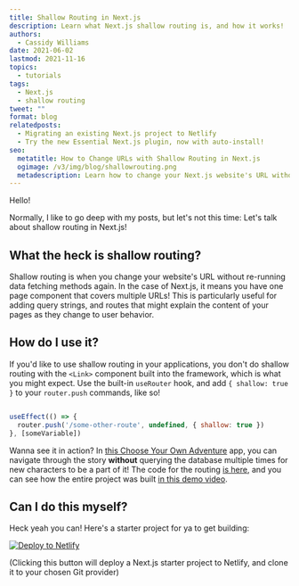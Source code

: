 ```yaml
---
title: Shallow Routing in Next.js
description: Learn what Next.js shallow routing is, and how it works!
authors:
  - Cassidy Williams
date: 2021-06-02
lastmod: 2021-11-16
topics:
  - tutorials
tags:
  - Next.js
  - shallow routing
tweet: ""
format: blog
relatedposts:
  - Migrating an existing Next.js project to Netlify
  - Try the new Essential Next.js plugin, now with auto-install!
seo:
  metatitle: How to Change URLs with Shallow Routing in Next.js
  ogimage: /v3/img/blog/shallowrouting.png
  metadescription: Learn how to change your Next.js website's URL without re-running data fetching methods with shallow routing.
---
```




Hello!

Normally, I like to go deep with my posts, but let's not this time: Let's talk about shallow routing in Next.js!

## What the heck is shallow routing?

Shallow routing is when you change your website's URL without re-running data fetching methods again. In the case of Next.js, it means you have one page component that covers multiple URLs! This is particularly useful for adding query strings, and routes that might explain the content of your pages as they change to user behavior.

## How do I use it?

If you'd like to use shallow routing in your applications, you don't do shallow routing with the `<Link>` component built into the framework, which is what you might expect. Use the built-in `useRouter` hook, and add `{ shallow: true }` to your `router.push` commands, like so!

```js

useEffect(() => {
  router.push('/some-other-route', undefined, { shallow: true })
}, [someVariable])

```

Wanna see it in action? In [this Choose Your Own Adventure](https://next-adventure.netlify.app/) app, you can navigate through the story **without** querying the database multiple times for new characters to be a part of it!
The code for the routing [is here](https://github.com/cassidoo/next-adventure/blob/master/pages/s/%5B...story%5D.js#L21-L23), and you can see how the entire project was built [in this demo video](https://www.youtube.com/watch?v=mMU-j0WoTCs&t=3020s).

## Can I do this myself?

Heck yeah you can! Here's a starter project for ya to get building:

[![Deploy to Netlify](https://www.netlify.com/img/deploy/button.svg)](https://app.netlify.com/start/deploy?repository=https://github.com/netlify-templates/next-netlify-starter&utm_source=blog&utm_medium=shallownext-cs&utm_campaign=devex-cs)

(Clicking this button will deploy a Next.js starter project to Netlify, and clone it to your chosen Git provider)

